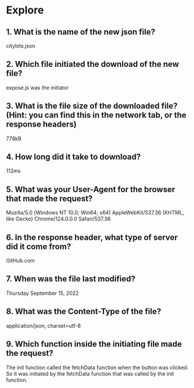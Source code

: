 # Explore

## 1. What is the name of the new json file?
citylots.json
## 2. Which file initiated the download of the new file?
expose.js was the initiator
## 3. What is the file size of the downloaded file? (Hint: you can find this in the network tab, or the response headers)
778kB
## 4. How long did it take to download?
112ms

## 5. What was your User-Agent for the browser that made the request?
Mozilla/5.0 (Windows NT 10.0; Win64; x64) AppleWebKit/537.36 (KHTML, like Gecko) Chrome/124.0.0.0 Safari/537.36

## 6. In the response header, what type of server did it come from?
GitHub.com

## 7. When was the file last modified?
Thursday September 15, 2022

## 8. What was the Content-Type of the file?
application/json; charset=utf-8


## 9. Which function inside the initiating file made the request?
The init function called the fetchData function when the button was clicked. So it was initiated by the fetchData function that was called by the init function.